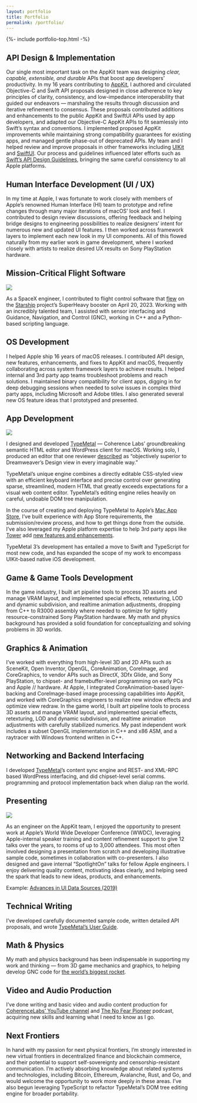 ```yaml
---
layout: portfolio
title: Portfolio
permalink: /portfolio/
---
```


{%- include portfolio-top.html -%}



<section class="category">

<h1>API Design <span class="ampersand">&amp;</span> Implementation</h1>

<p>Our single most important task on the AppKit team was designing <em>clear, capable, extensible, and durable</em> APIs that boost app developers’ productivity. In my 16 years contributing to <a target="_blank" href="https://developer.apple.com/documentation/appkit/">AppKit</a>, I authored and circulated Objective-C and Swift API proposals designed in close adherence to key principles of clarity, consistency, and low-impedance interoperability that guided our endeavors — marshaling the results through discussion and iterative refinement to consensus. These proposals contributed additions and enhancements to the public AppKit and SwiftUI APIs used by app developers, and adapted our Objective-C AppKit APIs to fit seamlessly into Swift’s syntax and conventions. I implemented proposed AppKit improvements while maintaining strong compatibility guarantees for existing apps, and managed gentle phase-out of deprecated APIs. My team and I helped review and improve proposals in other frameworks including <a target="_blank" href="https://developer.apple.com/documentation/uikit/">UIKit</a> and <a target="_blank" href="https://developer.apple.com/xcode/swiftui/">SwiftUI</a>. Our process and guidelines influenced later efforts such as <a target="_blank" href="https://www.swift.org/documentation/api-design-guidelines/">Swift’s API Design Guidelines</a>, bringing the same careful consistency to all Apple platforms.</p>

</section>



<section class="category">

<h1>Human Interface Development (UI / UX)</h1>

<p>In my time at Apple, I was fortunate to work closely with members of Apple&rsquo;s renowned Human&nbsp;Interface (HI) team to prototype and refine changes through many major iterations of macOS’ look and feel. I contributed to design review discussions, offering feedback and helping bridge designs to engineering possibilities to realize designers’ intent for numerous new and updated UI features. I then worked across framework layers to implement each new look in my UI components. All of this flowed naturally from my earlier work in game development, where I worked closely with artists to realize desired UX results on Sony PlayStation hardware.</p>

</section>



<section class="category">

<h1>Mission-Critical Flight Software</h1>

<img src="/images/Starship-First-Orbital-liftoff-2023-04-20.jpg" />

<p>As a SpaceX engineer, I contributed to flight control software that <a target="_blank" href="https://youtu.be/_krgcofiM6M">flew</a> on the <a target="_blank" href="https://www.spacex.com/vehicles/starship/">Starship</a> project’s SuperHeavy booster on April 20, 2023. Working with an incredibly talented team, I assisted with sensor interfacing and Guidance, Navigation, and Control (GNC), working in C++ and a Python-based scripting language.</p>

</section>



<section class="category">

<h1>OS Development</h1>

<p>I helped Apple ship 16 years of macOS releases. I contributed API design, new features, enhancements, and fixes to AppKit and macOS, frequently collaborating across system framework layers to achieve results. I helped internal and 3rd party app teams troubleshoot problems and reach solutions. I maintained binary compatibility for client apps, digging in for deep debugging sessions when needed to solve issues in complex third party apps, including Microsoft and Adobe titles. I also generated several new OS feature ideas that I prototyped and presented.</p>

</section>



<section class="category">

<h1>App Development</h1>

<a target="_blank" href="https://coherencelabs.com/typemetal/"><img src="https://coherencelabs.com/wp-content/uploads/2022/04/TypeMetal-MacAppStore-screen-shot-1-scaled.jpg"></a>

<p>I designed and developed <a title="Coherence Labs: TypeMetal" href="https://coherencelabs.com/typemetal/">TypeMetal</a> — Coherence Labs’ groundbreaking semantic HTML editor and WordPress client for macOS. Working solo, I produced an editor that one reviewer <a target="_blank" href="https://coherencelabs.com/typemetal/">described</a> as “objectively superior to Dreamweaver’s Design view in every imaginable way.”</p>

<p>TypeMetal’s unique engine combines a directly editable CSS-styled view with an efficient keyboard interface and precise control over generating sparse, streamlined, modern HTML that greatly exceeds expectations for a visual web content editor. TypeMetal’s editing engine relies heavily on careful, undoable DOM tree manipulation.</p>

<p>In the course of creating and deploying TypeMetal to Apple’s <a target="_blank" href="https://apps.apple.com/us/app/typemetal/id647212021?mt=12">Mac App Store</a>, I’ve built experience with App Store requirements, the submission/review process, and how to get things done from the outside. I’ve also leveraged my Apple platform expertise to help 3rd party apps like <a target="_blank" href="https://www.git-tower.com">Tower</a> add <a target="_blank" href="https://www.git-tower.com/blog/tower-mac-10/">new features and enhancements</a>.</p>

<p>TypeMetal 3’s development has entailed a move to Swift and TypeScript for most new code, and has expanded the scope of my work to encompass UIKit-based native iOS development.</p>

</section>



<section class="category">

<h1>Game <span class="ampersand">&amp;</span> Game Tools Development</h1>

<p>In the game industry, I built art pipeline tools to process 3D assets and manage VRAM layout, and implemented special effects, retexturing, LOD and dynamic subdivision, and realtime animation adjustments, dropping from C++ to R3000 assembly where needed to optimize for tightly resource-constrained Sony PlayStation hardware. My math and physics background has provided a solid foundation for conceptualizing and solving problems in 3D worlds.</p>

</section>



<section class="category">

<h1>Graphics <span class="ampersand">&amp;</span> Animation</h1>

<p>I’ve worked with everything from high-level 3D and 2D APIs such as SceneKit, Open Inventor, OpenGL, CoreAnimation, CoreImage, and CoreGraphics, to vendor APIs such as DirectX, 3Dfx Glide, and Sony PlayStation, to chipset- and framebuffer-level programming on early PCs and Apple&nbsp;// hardware. At Apple, I integrated CoreAnimation-based layer-backing and CoreImage-based image processing capabilities into AppKit, and worked with CoreGraphics engineers to realize new window effects and optimize view redraw. In the game world, I built art pipeline tools to process 3D assets and manage VRAM layout, and implemented special effects, retexturing, LOD and dynamic subdivision, and realtime animation adjustments with carefully stabilized numerics. My past independent work includes a subset OpenGL implementation in C++ and x86 ASM, and a raytracer with Windows frontend written in C++.</p>

</section>



<section class="category">

<h1>Networking and Backend Interfacing</h1>

<p>I developed <a target="_blank" href="https://coherencelabs.com/typemetal/">TypeMetal</a>’s content sync engine and REST- and XML-RPC based WordPress interfacing, and did chipset-level serial comms. programming and protocol implementation back when dialup ran the world.</p>

</section>



<section class="category">

<h1>Presenting</h1>

<img src="/images/WWDC2019-CompositionalLayoutTalk-Troy.jpg" />

<p>As an engineer on the AppKit team, I enjoyed the opportunity to present work at Apple&rsquo;s World Wide Developer Conference (WWDC), leveraging Apple-internal speaker training and content refinement support to give 12 talks over the years, to rooms of up to 3,000 attendees.  This most often involved designing a presentation from scratch and developing illustrative sample code, sometimes in collaboration with co-presenters.  I also designed and gave internal “SpotlightOn” talks for fellow Apple engineers.  I enjoy delivering quality content, motivating ideas clearly, and helping seed the spark that leads to new ideas, products, and enhancements.</p>

<p>Example: <a target="_blank" href="https://developer.apple.com/videos/play/wwdc2019-220/?time=466">Advances in UI Data Sources (2019)</a></p>

</section>



<section class="category">

<h1>Technical Writing</h1>

<p>I’ve developed carefully documented sample code, written detailed API proposals, and wrote <a target="_blank" href="https://coherencelabs.com/typemetal-additions/manual/">TypeMetal’s User Guide</a>.</p>

</section>



<section class="category">

<h1>Math <span class="ampersand">&amp;</span> Physics</h1>

<p>My math and physics background has been indispensable in supporting my work and thinking — from 3D game mechanics and graphics, to helping develop GNC code for <a target="_blank" href="https://www.spacex.com/vehicles/starship/">the world’s biggest rocket</a>.</p>

</section>



<section class="category">

<h1>Video and Audio Production</h1>

<p>I’ve done writing and basic video and audio content production for <a target="_blank" href="https://www.youtube.com/@CoherenceLabs">CoherenceLabs’ YouTube channel</a> and <a target="_blank" href="https://podcasts.apple.com/us/podcast/the-no-fear-pioneer/id589040247">The No Fear Pioneer</a> podcast, acquiring new skills and learning what I need to know as I go.</p>

</section>



<section class="category">

<h1>Next Frontiers</h1>

<p>In hand with my passion for next physical frontiers, I’m strongly interested in new virtual frontiers in decentralized finance and blockchain commerce, and their potential to support self-sovereignty and censorship-resistant communication. I’m actively absorbing knowledge about related systems and technologies, including Bitcoin, Ethereum, Avalanche, Rust, and Go, and would welcome the opportunity to work more deeply in these areas. I’ve also begun leveraging TypeScript to refactor TypeMetal’s DOM tree editing engine for broader portability.</p>

</section>
